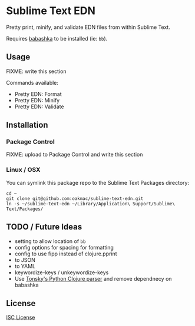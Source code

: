 # Sublime Text EDN

Pretty print, minify, and validate EDN files from within Sublime Text.

Requires [babashka] to be installed (ie: `bb`).

[babashka]:https://babashka.org/

## Usage

FIXME: write this section

Commands available:

- Pretty EDN: Format
- Pretty EDN: Minify
- Pretty EDN: Validate

## Installation

### Package Control

FIXME: upload to Package Control and write this section

### Linux / OSX

You can symlink this package repo to the Sublime Text Packages directory:

```
cd ~
git clone git@github.com:oakmac/sublime-text-edn.git
ln -s ~/sublime-text-edn ~/Library/Application\ Support/Sublime\ Text/Packages/
```

## TODO / Future Ideas

- setting to allow location of `bb`
- config options for spacing for formatting
- config to use fipp instead of clojure.pprint
- to JSON
- to YAML
- keywordize-keys / unkeywordize-keys
- Use [Tonsky's Python Clojure parser](https://github.com/tonsky/Clojure-Sublimed/blob/master/cs_parser.py) and remove dependnecy on babashka

## License

[ISC License](LICENSE.md)
